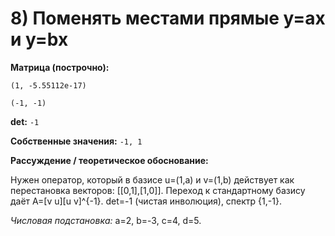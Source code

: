 # 8) Поменять местами прямые y=ax и y=bx

**Матрица (построчно):**

`(1, -5.55112e-17)`

`(-1, -1)`

**det:** `-1`

**Собственные значения:** `-1, 1`

**Рассуждение / теоретическое обоснование:**

Нужен оператор, который в базисе u=(1,a) и v=(1,b) действует как перестановка векторов: [[0,1],[1,0]]. Переход к стандартному базису даёт A=[v u][u v]^{-1}. det=-1 (чистая инволюция), спектр {1,-1}.

*Числовая подстановка:* a=2, b=-3, c=4, d=5.
